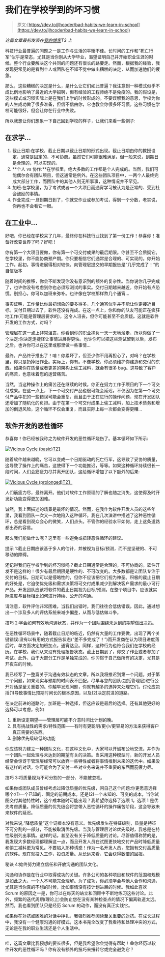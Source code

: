 # 我们在学校学到的坏习惯

> 原文:[https://dev.to/jlhcoder/bad-habits-we-learn-in-school](https://dev.to/jlhcoder/bad-habits-we-learn-in-school)

*这篇文章最初发表在[我的博客](http://jlhood.com/bad-habits-we-learn-in-school/)T3 上*

科技行业最普遍的问题之一是工作与生活的平衡不佳。长时间的工作和“死亡行军”似乎是常态，尤其是当你刚从大学毕业，渴望证明自己并开始职业生涯的时候。整个行业要解决这个共同的问题还有很长的路要走。然而，根据我的经验，我发现更常见的是看到个人或团队在不知不觉中做出糟糕的决定，从而加速他们的疲惫。

那么，这些糟糕的决定是什么，是什么让它们如此普遍？我注意到一种模式似乎不成比例地影响了最近的大学招聘，但有经验的工程师绝不是免疫的。我的假设是，这些模式或习惯实际上是在我们上学的时候形成的。不要误解我的意思，学校为你的人生成功做了很多准备，但信不信由你，它也教会你很多坏习惯，这些习惯在学校可能很好，但会让你在行业中失败。

所以我想让你们想象一下自己回到学校的样子，让我们来看一些例子:

## 在求学...

1.  截止日期:在学校，截止日期以截止日期的形式出现。截止日期由你的教授设定，通常是固定的，不可协商。虽然它们可能很难满足，但一般来说，到期日是合理的，可以实现的。
2.  **个人 vs 协作:**在学校里，绝大多数的工作都是个人完成的。当然，我们可能偶尔会有团队项目，但这通常是例外。在这些团队项目中，一两个人最终完成大部分工作，而团队中的其他人则无所事事，这种情况并不罕见。
3.  加班:在学校里，为了考试或者一个大项目而通宵学习被认为是正常的、受到社会鼓励的事情。
4.  作业完成:一旦到期日到了，你就交作业或参加考试，得到一个分数，老实说，你再也不会看它一眼。

## 在工业中...

好吧，你已经在学校呆了几年，最终你在科技行业找到了第一份工作！恭喜你！准备好改变世界了吗？好吧！

你有第一个大项目要做，你有第一个可交付成果的最后期限。你甚至不会质疑它。在学校里，你不能协商预产期。你只要相信它们通常是合理的、可实现的。你开始工作。起初，事情进展得相对较快。向管理层提交的早期报告是“几乎完成了！”的自信版本

随着时间的推移，你会不断发现你没有意识到的额外的复杂性。当你说你几乎完成了，也许你没有考虑到你也必须写测试的事实。交付日期越来越近，你开始有点恐慌。别担心，你可以加班来弥补。也许像在学校那样熬几个通宵...

事实证明，工作量比你最初想象的要多得多，几个通宵似乎并不能让你更接近目标。交付日期过去了，软件还没有完成。在这一点上，你和你的队友可能正在疯狂地工作(可能是管理层要求的)，这令人沮丧，但你可能甚至不会质疑。这就是软件开发的工作方式，对吗？

管理层在这一点上非常沮丧，你看到你的职业抱负一天一天地溜走，所以你做了一个决定:你决定走捷径让事情进展得更快。也许你可以把这些测试留到以后，发布之后。也许你可以在这里或那里做一些事情...

最终，产品终于推出了！唷！你累坏了，但至少你不用再担心了，对吗？在学校里，你只是扔掉旧作业。实际上，你有。不像学校，你必须维护你建造和交付的东西。如果你在质量或者更差的架构上偷工减料，就会有很多 bug。这导致了客户的痛苦，也意味着您的运营痛苦。

当然，当这种操作上的痛苦还在继续的时候，你正在努力工作于项目的下一个可交付成果。在这一点上，下一个可交付产品也很可能会延迟，不仅因为在第一个可交付产品中犯的一些错误可能会重复，而且由于正在进行的操作问题，现在开发团队还增加了随机化的负担。由于在第一个可交付成果上偷工减料，加上技术债务和增加的倒退风险，这个循环不仅会重复，而且实际上每一次都会变得更糟...

## 软件开发的恶性循环

恭喜你！你已经被我称之为软件开发的恶性循环烧伤了。基本循环如下所示:

[![Vicious Cycle (basic)](../Images/9fc126628f197420b548cc01b3b54c20.png)T2】](https://res.cloudinary.com/practicaldev/image/fetch/s--VNZ0sIWn--/c_limit,f_auto,fl_progressive,q_auto,w_880/http://jlhood.com/images/vicious-cycle-basic.png)

随着软件越来越晚，它可以变成一个日期驱动的死亡行军，这导致了妥协的质量，这导致了操作上的痛苦，这使得下一个功能推迟，等等。如果这种循环持续很长一段时间，人们会筋疲力尽并离开团队，这给循环增加了以下额外的后果:

[![Vicious Cycle (prolonged)](../Images/6400786ea9d2fe60c8e62a1f7135cde4.png)T2】](https://res.cloudinary.com/practicaldev/image/fetch/s--5gbfLNva--/c_limit,f_auto,fl_progressive,q_auto,w_880/http://jlhood.com/images/vicious-cycle-prolonged.png)

人们筋疲力尽，最终离开。他们对软件工作原理的了解也随之消失，这使得及时开发新功能变得更加困难。

诚然，我上面描述的场景是最坏的情况。然而，在我作为软件开发人员的这些年里，我看到团队一次又一次地陷入这种循环。我在几次演讲中描述了这种恶性循环，总是看到观众会心的微笑，人们点头。不管你的经验水平如何，走上这条道路都出奇的容易。

那么我们能做什么呢？这里有一些避免或扭转恶性循环的建议。

提示 1:截止日期应该基于多人的估计，并被视为目标/预测，而不是坚硬的、不可移动的障碍。

还记得我们在学校学到的坏习惯吗？截止日期通常是合理的，不可协商的。软件开发不是这样的！很少有最后期限是硬性的、不可改变的。大多数都是让团队专注于交付的目标。日期可以是侵略性的，但你不应该把它们视为神圣。积极的截止日期的好处是，它迫使优先级和需求决策将可交付成果减少到解决客户需求的最小可行产品。开发团队应该将软件的截止日期视为目标/预测。在整个项目中，应该就实际进度与目标相比如何进行持续、公开的沟通。

请注意，软件评估非常困难，当我们出错时，我们往往会低估错误。因此，通过想出一个涉及多人的评估系统来减少偏差，从而与低估做斗争。

技巧 2:学会如何有效地沟通状态，并作为一个团队围绕未达到的期望做出决策。

在恶性循环场景中，随着截止日期的临近，仍然有大量的工作要做，出现了两个关键错误:没有以有用的方式报告状态(“差不多完成了！”)而开发商在认为项目进度落后时，单方面决定加班加点，通宵达旦。同样，这种行为也符合我们在学校的经历。在学校，我们从来没有处理报告状态。截止日期到了，你交了作业或者参加了考试。此外，由于大部分工作是单独完成的，你习惯于自己做所有的决定，尤其是开夜车的时候。

我已经写了一整篇关于沟通有效状态的文章，所以我将推迟到第一个问题。对于第二个问题，如果现实与预期的时间表不匹配，尽早与您的团队(包括管理层)进行公开对话是至关重要的。你越早发现问题，你就有越多的选择来处理它们。讨论应包括(1)导致事情比预期时间长的根本原因，以及(2)决定前进的道路。

在决定前进的道路时，加班是一种选择，但这应该是最后的选择。还有其他更好的选择可以考虑，例如

1.  重新设定期望——管理层可能不介意时间比计划的晚。
2.  具有挑战性的需求/特性范围——有时有更聪明/更小/更容易的方法来获得客户真正需要的东西。
3.  删除优先级较低的功能

你应该努力建立一种团队文化，在这种文化中，大家可以开诚布公地交流，并作为一个团队一起处理与未达到的期望有关的决策。当采用这种模型时，新的开发人员经常会惊讶于管理层经常可以放弃一些特性或者将事情推到未来的迭代中。如果没有这样的对话，你可能会为了交付一些对业务来说并不重要的东西而筋疲力尽。

技巧 3:将质量视为不可分割的一部分，不能被忽视。

如果你或团队成员曾经考虑过降低质量的优先级，问自己这个问题:你更愿意选择哪个:(1)一个已知的、固定的前期成本，还是(2)一个未知的、可变的成本，当你试图交付其他特性时，这个成本随时可能出现？我希望你选择了选项 1。选项 1 是优先考虑质量。降低质量的优先级会将您带入恶性循环的操作痛苦阶段，这会导致未来软件的延迟。

对我来说,“降低质量”这个词根本没有意义。优先级发生在特征级别，质量是特征不可分割的一部分，不能被取消优先级。当我与管理层讨论优先级时，我总是在特性级别列出事情。这样的话，甚至没有关于降低质量的讨论。尽管值得称赞的是，我发现大多数经理都理解这一点，而且开发人员在试图更快地交付产品时降低质量和偷工减料更为常见。不要陷入那种诱惑！作为一名开发人员，您拥有交付高质量的软件。现在就投入工作，投资质量。从长远来看，它会获得数倍的回报。

秘诀 4:始终努力建立信任和开放沟通的团队文化。

沟通和协作是在行业中取得成功的关键。许多公司的各种项目和软件的范围和规模是如此之大，一个人不可能完全理解。为了成功，你必须学会与他人合作和沟通，尤其是当你真的不想的时候，比如事情没有按计划进展的时候。我如此喜欢 Scrum 的原因之一是，你可以在每天的站立和回顾中不断地练习这些讨论。此外，频繁的迭代周期(理论上)会防止您在没有某种检查点的情况下偏离轨道太远。然而，我也看到团队只是经历 Scrum 的动作，而没有真正实践它。

如果你在对抗或困难的对话中挣扎，我强烈推荐阅读[至关重要的对抗](https://www.amazon.com/Crucial-Confrontations-Resolving-Promises-Expectations/dp/0071446524)。在成长过程中，我没有一个健康沟通的好模式，这本书完全改变了我看待和处理冲突的方式，无论是在我的职业生活还是个人生活中。

* * *

哇，这篇文章比我预想的要长很多，但是我希望你会觉得有帮助！😅你经历过软件开发的恶性循环吗？你有没有额外的技巧来扭转它或完全避免它？